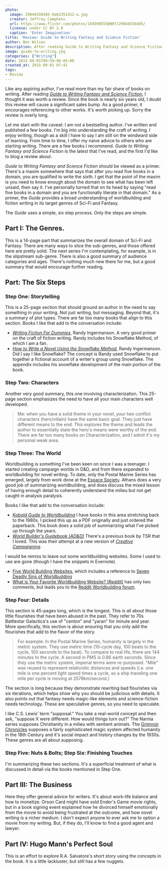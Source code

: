 ```yaml
---
photo:
  image: 29044558485-9a62351d12-o.jpg
  creator: Jeffrey Camphens
  url: https://www.flickr.com/photos/144590555@N07/29044558485/
  license: under CC BY 2.0
  caption: 'Enter Imagination'
title: 'Review: Guide to Writing Fantasy and Science Fiction'
author: Ben Wilson
description: After reading Guide to Writing Fantasy and Science Fiction, I thought it was worth a review.
image: guide-to-writing.jpg
categories: ["Writing"]
date: 2015-09-01T08:59:00-04:00
created_at: 2015-09-01 07:41
tags:
- Review
---
```

<!--Lead Paragraph-->

Like any aspiring author, I've read more than my fair share of books on writing. After reading *[Guide to Writing Fantasy and Science Fiction](https://amzn.to/2NZ2hMr)*, I thought it was worth a review. Since the book is nearly six years old, I doubt this review will cause a significant sales bump. As a good primer, it encourages referencing to other works. It's worth picking up. Sorry the review is overly long.

<!--more-->

Let me start with the caveat: I am not a bestselling author. I've written and published a few books. I'm big into understanding the craft of writing. I enjoy writing, though as a skill I have to say I am still on the windward side of learning. From time to time, I offer my naive advice to others who are starting writing. There are a few books I recommend. *Guide to Writing Fantasy and Science Fiction* is the latest that I've read, and the first I'd like to blog a review about.

*Guide to Writing Fantasy and Science Fiction* should be viewed as a primer. There's a maxim somewhere that says that after you read five books in a domain, you are qualified to write the sixth. I get that the point of the maxim is you need to know enough about the domain to see what has been left unsaid, then say it. I've personally turned that on its head by saying "read five books in a domain and you are functionally literate in that domain." As a primer, the *Guide* provides a broad understanding of worldbuilding and fiction writing in its target genres of Sci-Fi and Fantasy.

The *Guide* uses a simple, six step process. Only the steps are simple.

## Part I: The Genres.

This is a 14-page part that summarizes the overall domain of Sci-Fi and Fantasy. There are many ways to slice the sub-genres, and those offered here are pretty solid. The next series I'm contemplating, for example, is in the slipstream sub-genre. There is also a good summary of audience categories and ages. There's nothing much new there for me, but a good summary that would encourage further reading.

## Part: The Six Steps

### Step One: Storytelling

This is a 25-page section that should ground an author in the need to say something in your writing. Not just writing, but messaging. Beyond that, it's a summary of plot types. There are far too many books that align to this section. Books I like that add to the conversation include:

* *[Writing Fiction For Dummies](http://www.amazon.com/Writing-Fiction-Dummies-Randy-Ingermanson/dp/0470530707?tag=daushacommuni-20)*, Randy Ingermanson. A very good primer on the craft of fiction writing. Randy includes his Snowflake Method, of which I am a fan.
* *[How to Write a Novel Using the Snowflake Method](http://www.amazon.com/Snowflake-Method-Advanced-Fiction-Writing-ebook/dp/B00LWBZ696?tag=daushacommuni-20)*, Randy Ingermanson. Did I say I like Snowflake? The concept is Randy used Snowflake to put together a fictional account of a writer's group using Snowflake. The appendix includes his snowflake development of the main portion of the book.

### Step Two: Characters

Another very good summary, this one involving characterization. This 25-page section emphasizes the need to have all your main characters well developed.

> Me: when you have a solid theme in your novel, your two conflict characters (hero/villain) have the same basic goal. They just have different means to the end. This explores the theme and leads the author to essentially state the hero's means were worthy of the end. There are far too many books on Characterization, and I admit it's my personal weak area.

### Step Three: The World

Worldbuilding is something I've been keen on since I was a teenager. I started creating campaign worlds in D&D, and from there expanded to worldbuilding for novel writing. To date, only the Postal Marine Series has emerged, largely from work done at the [Espace Society](http://espacesociety.org). Athans does a very good job of summarizing worldbuilding, and does discuss the mixed lesson of having enough detail to coherently understand the milieu but not get caught in analysis paralysis.

Books I like that add to the conversation include:

* *[Kobold Guide to Worldbuilding](http://www.amazon.com/Kobold-Guide-Worldbuilding-Wolfgang-Baur/dp/1936781115?tag=daushacommuni-20)* I have books in this area stretching back to the 1980s. I picked this up as a PDF originally and just ordered the paperback. This book does a solid job of summarizing what I've picked up through the years.
* *[World Builder's Guidebook (AD&D)](http://www.amazon.com/Builders-Guidebook-Advanced-Dungeons-Dragons/dp/0786904348?tag=daushacommuni-20)* There's a previous book by TSR that I loved. This was their attempt at a new version of _[Creative Campaigning](http://www.amazon.com/Creative-Campaigning-Advanced-Dungeons-Supplement/dp/1560765615?tag=daushacomuni-20)_.

I would be remiss to leave out some worldbuilding websites. Some I used to use are gone (though I have the snippets in Evernote).

* [Five World Building Websites](http://djordanredhawk.com/5-world-building-websites/), which includes a reference to [Seven Deadly Sins of Worldbuilding](http://io9.com/7-deadly-sins-of-worldbuilding-998817537)
* [What is Your Favorite Worldbuilding Website? (Reddit)](https://www.reddit.com/r/worldbuilding/comments/2yhuj9/what_is_your_favorite_worldbuilding_website/) has only two comments, but leads you to the [Reddit Worldbuilding forum](https://www.reddit.com/r/worldbuilding/).

### Step Four: Details

This section is 45-pages long, which is the longest. This is all about those little flourishes that have been abused in the past. They refer to 70s Battlestar Galactica's use of "centon" and "yaran" for minute and year. More specifically, this section is about ensuring that you only add the flourishes that add to the flavor of the story.

> For example: In the Postal Marine Series, humanity is largely in the metric system. They use metric time (10-cycle day, 100 beats to the cycle, 100 seconds to the beat). To compare to real life, there are 144 minutes to the cycle. A second in PMS is 0.86 earth seconds. Since they use the metric system, imperial terms were re-purposed. "Mile" was reused to represent relativistic distances and speeds (i.e. one mile is one percent light speed times a cycle, so a ship traveling one mile per cycle is moving at 2578km/second.)

The section is long because they demonstrate rewriting bad flourishes via six iterations, which helps show why you should be judicious with details. It also points out that fantasy needs magic-like elements and science-fiction needs technology. These are speculative genres, so you need to speculate.

I like C.S. Lewis' term "supposal." You take a real-world concept and then ask, "suppose X were different. How would things turn out?" The Narnia series supposes Christianity in a milieu with sentient animals. The [Grimnoir Chronicles](http://www.amazon.com/Hard-Magic-The-Grimnoir-Chronicles/dp/1451638248?tag=daushacommuni-20) supposes a fairly sophisticated magic system affected humanity in the 18th Century and it's social impact and history changes by the 1930s. These genres are all about supposing.

### Step Five: Nuts & Bolts; Step Six: Finishing Touches

I'm summarizing these two sections. It's a superficial treatment of what is discussed in detail via the books mentioned in Step One.

## Part III: The Business

Here they offer general advice for writers. It's about work-life balance and how to monetize. Orson Card might have sold Ender's Game movie rights, but in a book signing event explained how he divorced himself emotionally from the movie to avoid being frustrated at the outcome, and how novel writing is a richer medium. I don't expect anyone to ever ask me to option a movie from my writing. But, if they do, I'll know to find a good agent and lawyer.

## Part IV: Hugo Mann's Perfect Soul

This is an effort to explore R.A. Salvatore's short story using the concepts in the book. It is a little lackluster, but still has a few nuggets.
